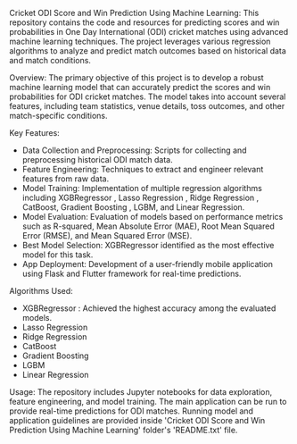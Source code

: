 Cricket ODI Score and Win Prediction Using Machine Learning: 
This repository contains the code and resources for predicting scores and win probabilities in One Day International (ODI) cricket matches using advanced machine learning techniques. The project leverages various regression algorithms to analyze and predict match outcomes based on historical data and match conditions.

Overview:
The primary objective of this project is to develop a robust machine learning model that can accurately predict the scores and win probabilities for ODI cricket matches. The model takes into account several features, including team statistics, venue details, toss outcomes, and other match-specific conditions.

Key Features:
- Data Collection and Preprocessing: Scripts for collecting and preprocessing historical ODI match data.
- Feature Engineering: Techniques to extract and engineer relevant features from raw data.
- Model Training: Implementation of multiple regression algorithms including XGBRegressor , Lasso Regression , Ridge Regression , CatBoost, Gradient Boosting , LGBM, and Linear Regression.
- Model Evaluation: Evaluation of models based on performance metrics such as R-squared, Mean Absolute Error (MAE), Root Mean Squared Error (RMSE), and Mean Squared Error (MSE).
- Best Model Selection: XGBRegressor identified as the most effective model for this task.
- App Deployment: Development of a user-friendly mobile application using Flask and Flutter framework for real-time predictions.

Algorithms Used:
  - XGBRegressor : Achieved the highest accuracy among the evaluated models.
  - Lasso Regression
  - Ridge Regression
  - CatBoost
  - Gradient Boosting
  - LGBM
  - Linear Regression

Usage:
The repository includes Jupyter notebooks for data exploration, feature engineering, and model training. The main application can be run to provide real-time predictions for ODI matches. Running model and application guidelines are provided inside 'Cricket ODI Score and Win Prediction Using Machine Learning' folder's 'README.txt' file.
